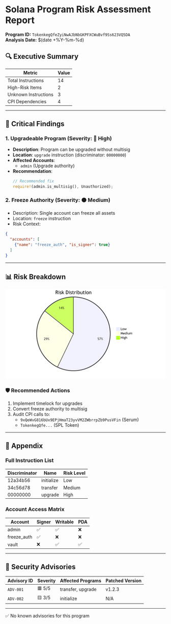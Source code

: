 # Solana Program Risk Assessment Report
**Program ID:** `TokenkegQfeZyiNwAJbNbGKPFXCWuBvf9Ss623VQ5DA`  
**Analysis Date:** $(date +%Y-%m-%d)

## 🔍 Executive Summary
| Metric               | Value |
|----------------------|-------|
| Total Instructions   | 14    |
| High-Risk Items      | 2     |
| Unknown Instructions | 3     |
| CPI Dependencies     | 4     |

---

## 🚨 Critical Findings

### 1. Upgradeable Program (Severity: 🔴 High)
- **Description**: Program can be upgraded without multisig
- **Location**: `upgrade` instruction (discriminator: `00000000`)
- **Affected Accounts**: 
  - `admin` (Upgrade authority)
- **Recommendation**: 
  ```rust
  // Recommended fix
  require!(admin.is_multisig(), Unauthorized);
  ```
### 2. Freeze Authority (Severity: 🟠 Medium)
- Description: Single account can freeze all assets
- Location: `freeze` instruction
- Risk Context:
```json
{
  "accounts": [
    {"name": "freeze_auth", "is_signer": true}
  ]
}
```
---

## 📊 Risk Breakdown
![Risk Breakdown](assets/images/risk-breakdown.png)   

### 🛡️ Recommended Actions
1. Implement timelock for upgrades
2. Convert freeze authority to multisig
3. Audit CPI calls to:
    - `9xQeWvG816bUx9EPjHmaT23yvVM2ZWbrrpZb9PusVFin` (Serum)
    - `TokenkegQfe...` (SPL Token)

---

## 📝 Appendix

### Full Instruction List

| Discriminator | Name      | Risk Level |
|---------------|-----------|------------|
| 12a34b56      | initialize| Low        |
| 34c56d78      | transfer  | Medium     |
| 00000000      | upgrade   | High       |


### Account Access Matrix

| Account       | Signer | Writable | PDA |
|---------------|--------|----------|-----|
| admin         | ✅     | ✅        | ❌  |
| freeze_auth   | ✅     | ❌        | ❌  |
| vault         | ❌     | ✅        | ✅  |

---
## 🚨 Security Advisories

| Advisory ID | Severity | Affected Programs       | Patched Version |
|-------------|----------|-------------------------|-----------------|
| `ADV-001`   | 🟥 5/5   | transfer, upgrade       | v1.2.3          |
| `ADV-002`   | 🟨 3/5   | initialize              | N/A             |

---

✅ No known advisories for this program

